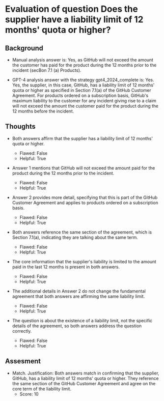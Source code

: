 # Evaluation of question Does the supplier have a liability limit of 12 months' quota or higher?
## Background
- Manual analysis answer is: Yes, as GitHub will not exceed the amount the customer has paid for the product during the 12 months prior to the incident (secBon 7.1 (a) Products).

- GPT-4 analysis answer with the strategy gpt4_2024_complete is: Yes. Yes, the supplier, in this case, GitHub, has a liability limit of 12 months' quota or higher as specified in Section 7.1(a) of the GitHub Customer Agreement. For products ordered on a subscription basis, GitHub's maximum liability to the customer for any incident giving rise to a claim will not exceed the amount the customer paid for the product during the 12 months before the incident.
## Thoughts
- Both answers affirm that the supplier has a liability limit of 12 months' quota or higher.
  - Flawed: False
  - Helpful: True

- Answer 1 mentions that GitHub will not exceed the amount paid for the product during the 12 months prior to the incident.
  - Flawed: False
  - Helpful: True

- Answer 2 provides more detail, specifying that this is part of the GitHub Customer Agreement and applies to products ordered on a subscription basis.
  - Flawed: False
  - Helpful: True

- Both answers reference the same section of the agreement, which is Section 7.1(a), indicating they are talking about the same term.
  - Flawed: False
  - Helpful: True

- The core information that the supplier's liability is limited to the amount paid in the last 12 months is present in both answers.
  - Flawed: False
  - Helpful: True

- The additional details in Answer 2 do not change the fundamental agreement that both answers are affirming the same liability limit.
  - Flawed: False
  - Helpful: True

- The question is about the existence of a liability limit, not the specific details of the agreement, so both answers address the question correctly.
  - Flawed: False
  - Helpful: True

## Assesment
- Match. Justification: Both answers match in confirming that the supplier, GitHub, has a liability limit of 12 months' quota or higher. They reference the same section of the GitHub Customer Agreement and agree on the core term of the liability limit.
  - Score: 10

